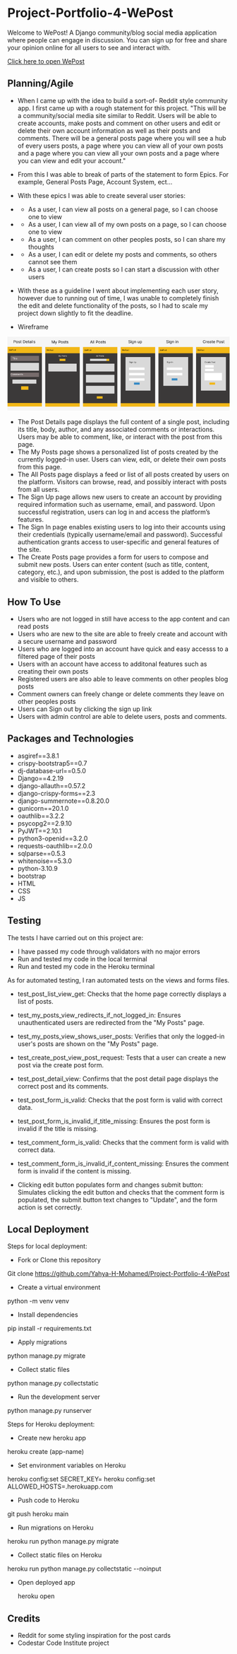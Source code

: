 # Project-Portfolio-4-WePost

Welcome to WePost! A Django community/blog social media application where people can engage in discussion. You can sign up for free and share your opinion online for all users to see and interact with.

[Click here to open WePost](https://wepost-project-7798d87be756.herokuapp.com/)


## Planning/Agile
- When I came up with the idea to build a sort-of- Reddit style community app. I first came up with a rough statement for this project. "This will be a community/social media site similar to Reddit. Users will be able to create accounts, make posts and comment on other users and edit or delete their own account information as well as their posts and comments. There will be a general posts page where you will see a hub of every users posts, a page where you can view all of your own posts and a page where you can view all your own posts and a page where you can view and edit your account."

- From this I was able to break of parts of the statement to form Epics. For example, General Posts Page, Account System, ect...

- With these epics I was able to create several user stories:
- - As a user, I can view all posts on a general page, so I can choose one to view
- - As a user, I can view all of my own posts on a page, so I can choose one to view
- - As a user, I can comment on other peoples posts, so I can share my thoughts
- - As a user, I can edit or delete my posts and comments, so others cannot see them
- - As a user, I can create posts so I can start a discussion with other users

- With these as a guideline I went about implementing each user story, however due to running out of time, I was unable to completely finish the edit and delete functionality of the posts, so I had to scale my project down slightly to fit the deadline.

- Wireframe

![Page Blueprint](images/Screenshot%20(36).png)

- The Post Details page displays the full content of a single post, including its title, body, author, and any associated comments or interactions. Users may be able to comment, like, or interact with the post from this page.
- The My Posts page shows a personalized list of posts created by the currently logged-in user. Users can view, edit, or delete their own posts from this page.
- The All Posts page displays a feed or list of all posts created by users on the platform. Visitors can browse, read, and possibly interact with posts from all users.
- The Sign Up page allows new users to create an account by providing required information such as username, email, and password. Upon successful registration, users can log in and access the platform’s features.
- The Sign In page enables existing users to log into their accounts using their credentials (typically username/email and password). Successful authentication grants access to user-specific and general features of the site.
- The Create Posts page provides a form for users to compose and submit new posts. Users can enter content (such as title, content, category, etc.), and upon submission, the post is added to the platform and visible to others.

## How To Use
- Users who are not logged in still have access to the app content and can read posts
- Users who are new to the site are able to freely create and account with a secure username and password
- Users who are logged into an account have quick and easy accesss to a filtered page of their posts
- Users with an account have access to additonal features such as creating their own posts
- Registered users are also able to leave comments on other peoples blog posts
- Comment owners can freely change or delete comments they leave on other peoples posts
- Users can Sign out by clicking the sign up link
- Users with admin control are able to delete users, posts and comments.

## Packages and Technologies
- asgiref==3.8.1
- crispy-bootstrap5==0.7
- dj-database-url==0.5.0
- Django==4.2.19
- django-allauth==0.57.2
- django-crispy-forms==2.3
- django-summernote==0.8.20.0
- gunicorn==20.1.0
- oauthlib==3.2.2
- psycopg2==2.9.10
- PyJWT==2.10.1
- python3-openid==3.2.0
- requests-oauthlib==2.0.0
- sqlparse==0.5.3
- whitenoise==5.3.0
- python-3.10.9
- bootstrap
- HTML
- CSS
- JS

## Testing
The tests I have carried out on this project are:
- I have passed my code through validators with no major errors
- Run and tested my code in the local terminal
- Run and tested my code in the Heroku terminal

As for automated testing, I ran automated tests on the views and forms files.
- test_post_list_view_get: Checks that the home page correctly displays a list of posts.
- test_my_posts_view_redirects_if_not_logged_in: Ensures unauthenticated users are redirected from the "My Posts" page.
- test_my_posts_view_shows_user_posts: Verifies that only the logged-in user's posts are shown on the "My Posts" page.
- test_create_post_view_post_request: Tests that a user can create a new post via the create post form.
- test_post_detail_view: Confirms that the post detail page displays the correct post and its comments.

- test_post_form_is_valid: Checks that the post form is valid with correct data.
- test_post_form_is_invalid_if_title_missing: Ensures the post form is invalid if the title is missing.
- test_comment_form_is_valid: Checks that the comment form is valid with correct data.
- test_comment_form_is_invalid_if_content_missing: Ensures the comment form is invalid if the content is missing.

- Clicking edit button populates form and changes submit button: Simulates clicking the edit button and checks that the comment form is populated, the submit button text changes to "Update", and the form action is set correctly.



## Local Deployment
Steps for local deployment: 
- Fork or Clone this repository

Git clone https://github.com/Yahya-H-Mohamed/Project-Portfolio-4-WePost

- Create a virtual environment

python -m venv venv

- Install dependencies

pip install -r requirements.txt

- Apply migrations

python manage.py migrate

- Collect static files

python manage.py collectstatic

- Run the development server

python manage.py runserver

Steps for Heroku deployment: 
- Create new heroku app

heroku create (app-name)

- Set environment variables on Heroku

heroku config:set SECRET_KEY=<your-secret-key>
heroku config:set ALLOWED_HOSTS=<your-app-name>.herokuapp.com

- Push code to Heroku

git push heroku main

- Run migrations on Heroku

heroku run python manage.py migrate

- Collect static files on Heroku

heroku run python manage.py collectstatic --noinput

- Open deployed app

  heroku open

## Credits
- Reddit for some styling inspiration for the post cards
- Codestar Code Institute project 